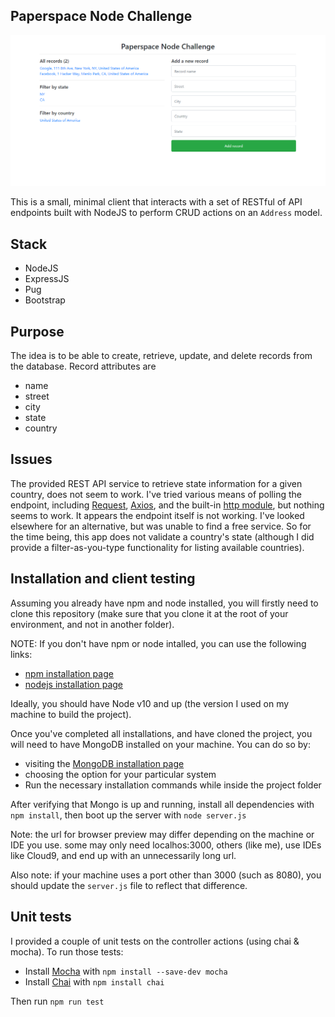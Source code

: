 ## Paperspace Node Challenge
![paperspace-node-challenge](https://github.com/demesvardestin/paperspace-node/raw/master/public/assets/paperspace_node_challenge.png "paperspace-node-challenge")

This is a small, minimal client that interacts with a set of RESTful of API endpoints
built with NodeJS to perform CRUD actions on an ```Address``` model.

## Stack

- NodeJS
- ExpressJS
- Pug
- Bootstrap

## Purpose

The idea is to be able to create, retrieve, update, and delete records from the
database. Record attributes are

- name
- street
- city
- state
- country


## Issues

The provided REST API service to retrieve state information for a given country, does not
seem to work. I've tried various means of polling the endpoint, including
[Request](https://github.com/request/request "Request"), [Axios](https://github.com/axios/axios "Axios"),
and the built-in [http module](https://nodejs.org/api/http.html "http module"),
but nothing seems to work. It appears the endpoint itself is not working.
I've looked elsewhere for an alternative, but was unable to find
a free service. So for the time being, this app does not validate a country's state
(although I did provide a filter-as-you-type functionality for listing available countries).

## Installation and client testing

Assuming you already have npm and node installed, you will firstly need to clone
this repository (make sure that you clone it at the root of your environment,
and not in another folder).

NOTE: If you don't have npm or node intalled, you can use
the following links:

- [npm installation page](https://www.npmjs.com/get-npm "npm installation page")
- [nodejs installation page](https://nodejs.org/en/download/ "nodejs installation page")

Ideally, you should have Node v10 and up (the version I used on my machine to
build the project).

Once you've completed all installations, and have cloned the project, you will
need to have MongoDB installed on your machine. You can do so by:

- visiting the [MongoDB installation page](https://docs.mongodb.com/manual/installation/ "MongoDB installation page")
- choosing the option for your particular system
- Run the necessary installation commands while inside the project folder

After verifying that Mongo is up and running, install all dependencies with
```npm install```, then boot up the server with ```node server.js```

Note: the url for browser preview may differ depending on the machine or IDE you
use. some may only need localhos:3000, others (like me), use IDEs like Cloud9, and
end up with an unnecessarily long url.

Also note: if your machine uses a port other than 3000 (such as 8080), you should
update the ```server.js``` file to reflect that difference.

## Unit tests

I provided a couple of unit tests on the controller actions (using chai & mocha).
To run those tests:
- Install [Mocha](https://mochajs.org/#installation "Mocha") with ```npm install --save-dev mocha```
- Install [Chai](https://www.chaijs.com/guide/installation/ "Chai") with ```npm install chai```

Then run ```npm run test```